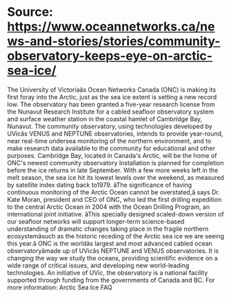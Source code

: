 # Source: https://www.oceannetworks.ca/news-and-stories/stories/community-observatory-keeps-eye-on-arctic-sea-ice/

The University of Victoriaâs Ocean Networks Canada (ONC) is making its first foray into the Arctic, just as the sea ice extent is setting a new record low.
The observatory has been granted a five-year research license from the Nunavut Research Institute for a cabled seafloor observatory system and surface weather station in the coastal hamlet of Cambridge Bay, Nunavut. The community observatory, using technologies developed by UVicâs VENUS and NEPTUNE observatories, intends to provide year-round, near real-time undersea monitoring of the northern environment, and to make research data available to the community for educational and other purposes.
Cambridge Bay, located in Canada's Arctic, will be the home of ONC's newest community observatory
Installation is planned for completion before the ice returns in late September. With a few more weeks left in the melt season, the sea ice hit its lowest levels over the weekend, as measured by satellite index dating back to1979.
âThe significance of having continuous monitoring of the Arctic Ocean cannot be overstated,â says Dr. Kate Moran, president and CEO of ONC, who led the first drilling expedition to the central Arctic Ocean in 2004 with the Ocean Drilling Program, an international joint initiative. âThis specially designed scaled-down version of our seafloor networks will support longer-term science-based understanding of dramatic changes taking place in the fragile northern ecosystemâsuch as the historic receding of the Arctic sea ice we are seeing this year.â
ONC is the worldâs largest and most advanced cabled ocean observatoryâmade up of UVicâs NEPTUNE and VENUS observatories. It is changing the way we study the oceans, providing scientific evidence on a wide range of critical issues, and developing new world-leading technologies. An initiative of UVic, the observatory is a national facility supported through funding from the governments of Canada and BC.
For more information:
Arctic Sea Ice FAQ